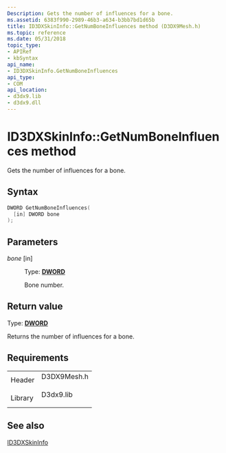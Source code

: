 ```yaml
---
Description: Gets the number of influences for a bone.
ms.assetid: 6383f990-2989-46b3-a634-b3bb7bd1d65b
title: ID3DXSkinInfo::GetNumBoneInfluences method (D3DX9Mesh.h)
ms.topic: reference
ms.date: 05/31/2018
topic_type: 
- APIRef
- kbSyntax
api_name: 
- ID3DXSkinInfo.GetNumBoneInfluences
api_type: 
- COM
api_location: 
- d3dx9.lib
- d3dx9.dll
---
```


# ID3DXSkinInfo::GetNumBoneInfluences method

Gets the number of influences for a bone.

## Syntax


```C++
DWORD GetNumBoneInfluences(
  [in] DWORD bone
);
```



## Parameters

<dl> <dt>

*bone* \[in\]
</dt> <dd>

Type: **[**DWORD**](https://msdn.microsoft.com/library/Aa383751(v=VS.85).aspx)**

Bone number.

</dd> </dl>

## Return value

Type: **[**DWORD**](https://msdn.microsoft.com/library/Aa383751(v=VS.85).aspx)**

Returns the number of influences for a bone.

## Requirements



|                    |                                                                                        |
|--------------------|----------------------------------------------------------------------------------------|
| Header<br/>  | <dl> <dt>D3DX9Mesh.h</dt> </dl> |
| Library<br/> | <dl> <dt>D3dx9.lib</dt> </dl>   |



## See also

<dl> <dt>

[ID3DXSkinInfo](id3dxskininfo.md)
</dt> </dl>

 

 





